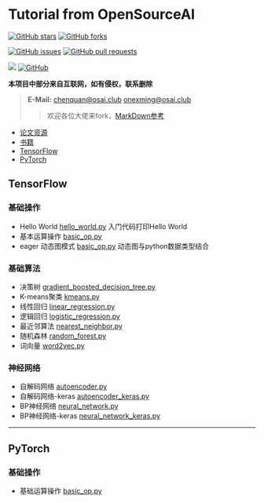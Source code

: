 # Tutorial from OpenSourceAI

[![GitHub stars](https://img.shields.io/github/stars/opensourceai/tutorial.svg?style=social)](https://github.com/OpenSourceAI/tutorial/stargazers)
[![GitHub forks](https://img.shields.io/github/forks/opensourceai/tutorial.svg?style=social)](https://github.com/OpenSourceAI/tutorial/fork)

[![GitHub issues](https://img.shields.io/github/issues/opensourceai/tutorial.svg)](https://github.com/OpenSourceAI/tutorial/issues)
[![GitHub pull requests](https://img.shields.io/github/issues-pr/opensourceai/tutorial.svg)](https://github.com/OpenSourceAI/tutorial/pulls)

[![](https://img.shields.io/badge/launch-Jupyter-red.svg)](https://mybinder.org/v2/gh/OpenSourceAI/tutorial/master)
[![GitHub](https://img.shields.io/github/license/OpenSourceAI/tutorial.svg)](https://github.com/OpenSourceAI/tutorial/blob/master/LICENSE)








**本项目中部分来自互联网，如有侵权，联系删除**

> **E-Mail:** chenquan@osai.club onexming@osai.club
>> 欢迎各位大佬来fork，[MarkDown参考](https://github.com/ChenQuan/README)
- [论文资源](paper/README.md)
- [书籍](book/README.md)
- [TensorFlow](tensorflow/README.md)
- [PyTorch](pytorch/README.md)

## TensorFlow
### 基础操作
- Hello World [hello_world.py](tensorflow/example/01basic_op/hello_world.py) 入门代码打印Hello World
- 基本运算操作 [basic_op.py](tensorflow/example/01basic_op/basic_op.py) 
- eager 动态图模式 [basic_op.py](tensorflow/example/01basic_op/eager_api.py) 动态图与python数据类型结合

### 基础算法
- 决策树 [gradient_boosted_decision_tree.py](tensorflow/example/02basic_model/gradient_boosted_decision_tree.py)
- K-means聚类 [kmeans.py](tensorflow/example/02basic_model/kmeans.py)
- 线性回归 [linear_regression.py](tensorflow/example/02basic_model/linear_regression.py)
- 逻辑回归 [logistic_regression.py](tensorflow/example/02basic_model/logistic_regression.py)
- 最近邻算法 [nearest_neighbor.py](tensorflow/example/02basic_model/nearest_neighbor.py)
- 随机森林 [random_forest.py](tensorflow/example/02basic_model/random_forest.py)
- 词向量 [word2vec.py](tensorflow/example/02basic_model/word2vec.py)



### 神经网络
- 自解码网络 [autoencoder.py](tensorflow/example/03NN/autoencoder.py)
- 自解码网络-keras [autoencoder_keras.py](tensorflow/example/03NN/autoencoder_keras.py)
- BP神经网络 [neural_network.py](tensorflow/example/03NN/neural_network_raw.py)
- BP神经网络-keras [neural_network_keras.py](tensorflow/example/03NN/neural_network_keras.py)

---

## PyTorch
### 基础操作
- 基础运算操作 [basic_op.py](pytorch/example/01basic_op/basic_op.py)
